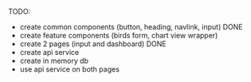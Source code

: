 TODO:

- create common components (button, heading, navlink, input) DONE
- create feature components (birds form, chart view wrapper)
- create 2 pages (input and dashboard) DONE
- create api service
- create in memory db
- use api service on both pages
